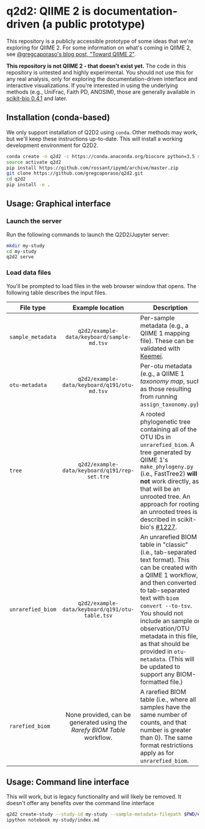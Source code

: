 # q2d2: QIIME 2 is documentation-driven (a public prototype)

This repository is a publicly accessible prototype of some ideas that we're exploring for QIIME 2. For some information on what's coming in QIIME 2, see [@gregcaporaso's blog post, "Toward QIIME 2"](https://qiime.wordpress.com/2015/10/30/toward-qiime-2/).

**This repository is not QIIME 2 - that doesn't exist yet.** The code in this repository is untested and highly experimental. You should not use this for any real analysis, only for exploring the documentation-driven interface and interactive visualizations. If you're interested in using the underlying methods (e.g., UniFrac, Faith PD, ANOSIM), those are generally available in [scikit-bio 0.4.1](http://scikit-bio.org/) and later.

## Installation (conda-based)

We only support installation of Q2D2 using ``conda``. Other methods may work, but we'll keep these instructions up-to-date. This will install a working development environment for Q2D2.

```bash
conda create -n q2d2 -c https://conda.anaconda.org/biocore python=3.5 scikit-bio jupyter pyyaml
source activate q2d2
pip install https://github.com/rossant/ipymd/archive/master.zip
git clone https://github.com/gregcaporaso/q2d2.git
cd q2d2
pip install -e .
```

## Usage: Graphical interface

### Launch the server

Run the following commands to launch the Q2D2/Jupyter server:

```bash
mkdir my-study
cd my-study
q2d2 serve
```

### Load data files

You'll be prompted to load files in the web browser window that opens. The following table describes the input files.

|  File type  | Example location  | Description  |
|---|:-:|---|
| ``sample_metadata``  |  ``q2d2/example-data/keyboard/sample-md.tsv`` | Per-sample metadata (e.g., a QIIME 1 mapping file). These can be validated with [Keemei](http://keemei.qiime.org/).  |
| ``otu-metadata`` |  ``q2d2/example-data/keyboard/q191/otu-md.tsv`` | Per-otu metadata (e.g., a QIIME 1 *taxonomy map*, such as those resulting from running ``assign_taxonomy.py``). |
| ``tree``  |  ``q2d2/example-data/keyboard/q191/rep-set.tre`` | A rooted phylogenetic tree containing all of the OTU IDs in ``unrarefied_biom``. A tree generated by QIIME 1's ``make_phylogeny.py`` (i.e., FastTree2) **will not** work directly, as that will be an unrooted tree. An approach for rooting an unrooted trees is described in scikit-bio's [#1227](https://github.com/biocore/scikit-bio/issues/1227#issue-121285751). |
| ``unrarefied_biom``  |  ``q2d2/example-data/keyboard/q191/otu-table.tsv`` | An unrarefied BIOM table in "classic" (i.e., tab-separated text format). This can be created with a QIIME 1 workflow, and then converted to tab-separated text with ``biom convert --to-tsv``. You should not include an sample or observation/OTU metadata in this file, as that should be provided in ``otu-metadata``. (This will be updated to support any BIOM-formatted file.) |
| ``rarefied_biom``  |  None provided, can be generated using the *Rarefy BIOM Table* workflow. | A rarefied BIOM table (i.e., where all samples have the same number of counts, and that number is greater than 0). The same format restrictions apply as for ``unrarefied_biom``. |

## Usage: Command line interface

This will work, but is legacy functionality and will likely be removed. It doesn't offer any benefits over the command line interface

```bash
q2d2 create-study --study-id my-study --sample-metadata-filepath $PWD/example-data/keyboard/sample-md.tsv --otu-metadata-filepath $PWD/example-data/keyboard/q191/otu-md.tsv --tree-filepath $PWD/example-data/keyboard/q191/rep-set.tre --unrarefied-biom-filepath $PWD/example-data/keyboard/q191/otu-table.tsv
ipython notebook my-study/index.md
```
